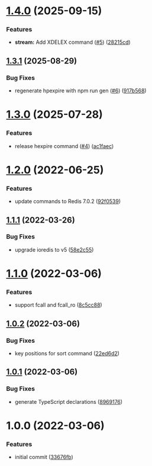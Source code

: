 # [1.4.0](https://github.com/ioredis/commands/compare/v1.3.1...v1.4.0) (2025-09-15)


### Features

* **stream:** Add XDELEX command ([#5](https://github.com/ioredis/commands/issues/5)) ([28215cd](https://github.com/ioredis/commands/commit/28215cd93fb4f33a6711dabdfd8805ddf843e15c))

## [1.3.1](https://github.com/ioredis/commands/compare/v1.3.0...v1.3.1) (2025-08-29)


### Bug Fixes

* regenerate hpexpire with npm run gen ([#6](https://github.com/ioredis/commands/issues/6)) ([917b568](https://github.com/ioredis/commands/commit/917b5681b383c3040565caa250f9fc779a8a42cd))

# [1.3.0](https://github.com/ioredis/commands/compare/v1.2.0...v1.3.0) (2025-07-28)


### Features

* release hexpire command ([#4](https://github.com/ioredis/commands/issues/4)) ([ac1faec](https://github.com/ioredis/commands/commit/ac1faecacd9704412d391ce53d072e9f67ae47bd))

# [1.2.0](https://github.com/ioredis/commands/compare/v1.1.1...v1.2.0) (2022-06-25)


### Features

* update commands to Redis 7.0.2 ([92f0539](https://github.com/ioredis/commands/commit/92f05392d99e3d5ac785cd66881f85416cc08041))

## [1.1.1](https://github.com/ioredis/commands/compare/v1.1.0...v1.1.1) (2022-03-26)


### Bug Fixes

* upgrade ioredis to v5 ([58e2c55](https://github.com/ioredis/commands/commit/58e2c550467d0d8cf98a71837ee82983e5e72ff6))

# [1.1.0](https://github.com/ioredis/commands/compare/v1.0.2...v1.1.0) (2022-03-06)


### Features

* support fcall and fcall_ro ([8c5cc88](https://github.com/ioredis/commands/commit/8c5cc886caf8d05cb96aac3abd9ce5174bb9d85e))

## [1.0.2](https://github.com/ioredis/commands/compare/v1.0.1...v1.0.2) (2022-03-06)


### Bug Fixes

* key positions for sort command ([22ed6d2](https://github.com/ioredis/commands/commit/22ed6d2df52ef72970f64834b0e807d8088819f3))

## [1.0.1](https://github.com/ioredis/commands/compare/v1.0.0...v1.0.1) (2022-03-06)


### Bug Fixes

* generate TypeScript declarations ([8969176](https://github.com/ioredis/commands/commit/8969176e70c3e92d182a2d04be727a9216a38ebf))

# 1.0.0 (2022-03-06)


### Features

* initial commit ([33676fb](https://github.com/ioredis/commands/commit/33676fb3aa0a087ac6a173fafc17e3c7c3b4584b))
